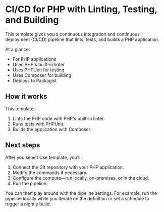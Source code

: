 # CI/CD for PHP with Linting, Testing, and Building

This template gives you a continuous integration and continuous deployment (CI/CD) pipeline that lints, tests, and builds a PHP application.

At a glance:
- For PHP applications
- Uses PHP's built-in linter
- Uses PHPUnit for testing
- Uses Composer for building
- Deploys to Packagist

## How it works

This template:
1. Lints the PHP code with PHP's built-in linter.
2. Runs tests with PHPUnit.
3. Builds the application with Composer.

## Next steps

After you select Use template, you’ll:
1. Connect the Git repository with your PHP application.
2. Modify the commands if necessary.
3. Configure the compute—run locally, on-premises, or in the cloud.
4. Run the pipeline.

You can then play around with the pipeline settings. For example, run the pipeline locally while you iterate on the definition or set a schedule to trigger a nightly build.